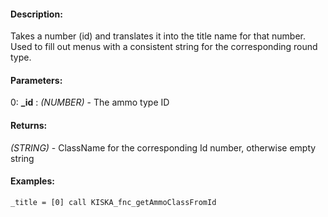 #### Description:
Takes a number (id) and translates it into the title name for that number. Used to fill out menus with a consistent string for the corresponding round type.

#### Parameters:
0: **_id** : *(NUMBER)* - The ammo type ID

#### Returns:
*(STRING)* - ClassName for the corresponding Id number, otherwise empty string

#### Examples:
```sqf
_title = [0] call KISKA_fnc_getAmmoClassFromId
```

